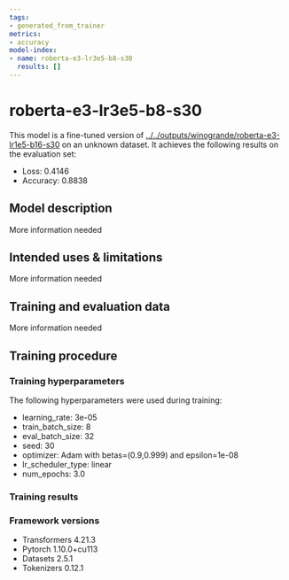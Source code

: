 ```yaml
---
tags:
- generated_from_trainer
metrics:
- accuracy
model-index:
- name: roberta-e3-lr3e5-b8-s30
  results: []
---
```


<!-- This model card has been generated automatically according to the information the Trainer had access to. You
should probably proofread and complete it, then remove this comment. -->

# roberta-e3-lr3e5-b8-s30

This model is a fine-tuned version of [../../outputs/winogrande/roberta-e3-lr1e5-b16-s30](https://huggingface.co/../../outputs/winogrande/roberta-e3-lr1e5-b16-s30) on an unknown dataset.
It achieves the following results on the evaluation set:
- Loss: 0.4146
- Accuracy: 0.8838

## Model description

More information needed

## Intended uses & limitations

More information needed

## Training and evaluation data

More information needed

## Training procedure

### Training hyperparameters

The following hyperparameters were used during training:
- learning_rate: 3e-05
- train_batch_size: 8
- eval_batch_size: 32
- seed: 30
- optimizer: Adam with betas=(0.9,0.999) and epsilon=1e-08
- lr_scheduler_type: linear
- num_epochs: 3.0

### Training results



### Framework versions

- Transformers 4.21.3
- Pytorch 1.10.0+cu113
- Datasets 2.5.1
- Tokenizers 0.12.1
